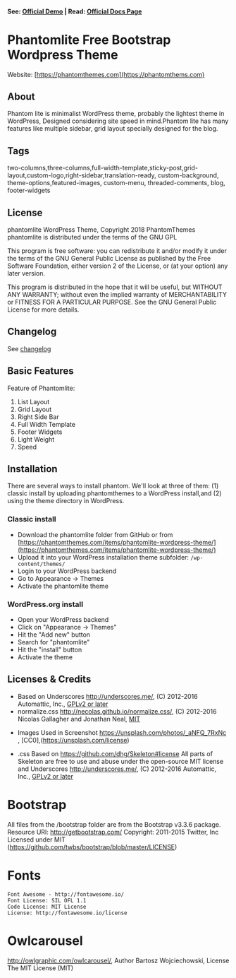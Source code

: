 #### See: [Official Demo](https://phantomthemes.com/view?theme=PhantomLite) | Read: [Official Docs Page](https://phantomthemes.com/phantom-lite-doc/)

# Phantomlite Free Bootstrap Wordpress Theme 

Website: [https://phantomthemes.com](https://phantomthems.com)

## About

Phantom lite is minimalist WordPress theme, probably the lightest theme in WordPress, Designed considering site speed in mind.Phantom lite has many features like multiple sidebar, grid layout specially designed for the blog.

## Tags

 two-columns,three-columns,full-width-template,sticky-post,grid-layout,custom-logo,right-sidebar,translation-ready, custom-background, theme-options,featured-images, custom-menu, threaded-comments, blog, footer-widgets

## License

phantomlite WordPress Theme, Copyright 2018 PhantomThemes
phantomlite is distributed under the terms of the GNU GPL

This program is free software: you can redistribute it and/or modify
it under the terms of the GNU General Public License as published by
the Free Software Foundation, either version 2 of the License, or
(at your option) any later version.

This program is distributed in the hope that it will be useful,
but WITHOUT ANY WARRANTY; without even the implied warranty of
MERCHANTABILITY or FITNESS FOR A PARTICULAR PURPOSE. See the
GNU General Public License for more details.

## Changelog
See [changelog](CHANGELOG.md)

## Basic Features

Feature of Phantomlite:

1. List Layout
2. Grid Layout
3. Right Side Bar
4. Full Width Template
5. Footer Widgets
6. Light Weight
7. Speed

## Installation
There are several ways to install phantom. We'll look at three of them: (1) classic install by uploading phantomthemes to a WordPress install,and (2) using the theme directory in WordPress. 

### Classic install
- Download the phantomlite folder from GitHub or from [https://phantomthemes.com/items/phantomlite-wordpress-theme/](https://phantomthemes.com/items/phantomlite-wordpress-theme/)
- Upload it into your WordPress installation theme subfolder: `/wp-content/themes/`
- Login to your WordPress backend
- Go to Appearance → Themes
- Activate the phantomlite theme


### WordPress.org install
- Open your WordPress backend
- Click on "Appearance -> Themes"
- Hit the "Add new" button
- Search for "phantomlite"
- Hit the "install" button
- Activate the theme

## Licenses & Credits

- Based on Underscores http://underscores.me/, (C) 2012-2016 Automattic, Inc., [GPLv2 or later](https://www.gnu.org/licenses/gpl-2.0.html)
- normalize.css http://necolas.github.io/normalize.css/, (C) 2012-2016 Nicolas Gallagher and Jonathan Neal, [MIT](http://opensource.org/licenses/MIT)

* Images Used in Screenshot
	https://unsplash.com/photos/_aNFQ_7RxNc , [CC0],(https://unsplash.com/license)

- .css Based on https://github.com/dhg/Skeleton#license All parts of Skeleton are free to use and abuse under the open-source MIT license and Underscores http://underscores.me/, (C) 2012-2016 Automattic, Inc., [GPLv2 or later](https://www.gnu.org/licenses/gpl-2.0.html)

# Bootstrap
All files from the /bootstrap folder are from the Bootstrap v3.3.6 package.
Resource URI: http://getbootstrap.com/
Copyright: 2011-2015 Twitter, Inc
Licensed under MIT (https://github.com/twbs/bootstrap/blob/master/LICENSE)

# Fonts
    Font Awesome - http://fontawesome.io/
    Font License: SIL OFL 1.1
    Code License: MIT License  
    License: http://fontawesome.io/license 

# Owlcarousel
http://owlgraphic.com/owlcarousel/, Author Bartosz Wojciechowski, License The MIT License (MIT)
